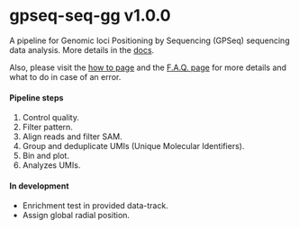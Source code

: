 gpseq-seq-gg v1.0.0
===

A pipeline for Genomic loci Positioning by Sequencing (GPSeq) sequencing data analysis. More details in the [docs](docs/).

Also, please visit the [how to page](docs/how-to/) and the [F.A.Q. page](docs/faq/) for more details and what to do in case of an error.

#### Pipeline steps

1. Control quality.
2. Filter pattern.
3. Align reads and filter SAM.
4. Group and deduplicate UMIs (Unique Molecular Identifiers).
5. Bin and plot.
6. Analyzes UMIs.

#### In development

* Enrichment test in provided data-track.
* Assign global radial position.